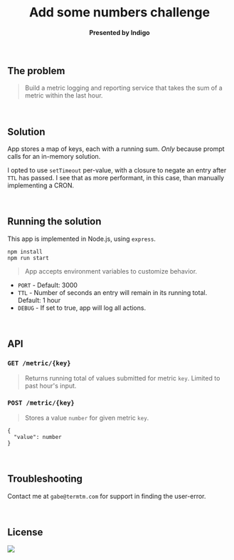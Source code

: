 <h1 align="center">Add some numbers challenge</h1>
<h4 align="center">Presented by Indigo</h4>

<br/>

## The problem
> Build a metric logging and reporting service that takes the sum of a metric within the last hour.

<br/>

## Solution

App stores a map of keys, each with a running sum. *Only* because prompt calls for an in-memory solution.

I opted to use `setTimeout` per-value, with a closure to negate an entry after `TTL` has passed. I see that as more performant, in this case, than manually implementing a CRON.

<br/>

## Running the solution

This app is implemented in Node.js, using `express`.

```
npm install
npm run start
```
> App accepts environment variables to customize behavior.

- `PORT` - Default: 3000
- `TTL` - Number of seconds an entry will remain in its running total. Default: 1 hour
- `DEBUG` - If set to true, app will log all actions.

<br/>

## API

### `GET /metric/{key}`
> Returns running total of values submitted for metric `key`. Limited to past hour's input.


### `POST /metric/{key}`
> Stores a value `number` for given metric `key`.
```
{
  "value": number
}
```

<br/>

## Troubleshooting

Contact me at `gabe@termtm.com` for support in finding the user-error.

<br/>

## License

<img src="https://images-na.ssl-images-amazon.com/images/I/718HQSM42ZL.gif"></img>

